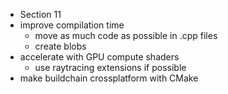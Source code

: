 
- Section 11
- improve compilation time
  - move as much code as possible in .cpp files
  - create blobs
- accelerate with GPU compute shaders
  - use raytracing extensions if possible
- make buildchain crossplatform with CMake